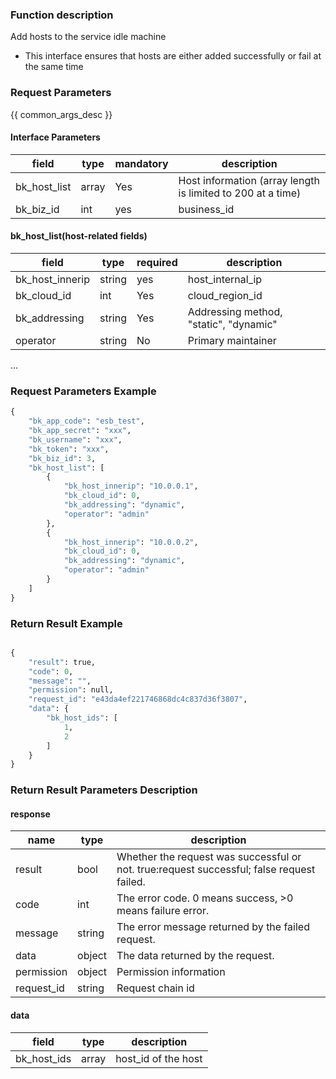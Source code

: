 ### Function description

Add hosts to the service idle machine
- This interface ensures that hosts are either added successfully or fail at the same time

### Request Parameters

{{ common_args_desc }}

#### Interface Parameters

| field | type | mandatory | description |
| -----------|------------|--------|------------|
| bk_host_list | array | Yes | Host information (array length is limited to 200 at a time) |
| bk_biz_id | int | yes | business_id |

#### bk_host_list(host-related fields)

| field | type | required | description |
| -----------|------------|--------|------------|
| bk_host_innerip | string | yes | host_internal_ip |
| bk_cloud_id | int | Yes | cloud_region_id |
| bk_addressing | string | Yes | Addressing method, "static", "dynamic" |
| operator | string | No | Primary maintainer | 
...

### Request Parameters Example

```python
{
    "bk_app_code": "esb_test",
    "bk_app_secret": "xxx",
    "bk_username": "xxx",
    "bk_token": "xxx",
    "bk_biz_id": 3,
    "bk_host_list": [
        {
            "bk_host_innerip": "10.0.0.1",
            "bk_cloud_id": 0,
            "bk_addressing": "dynamic",
            "operator": "admin"
        },
        {
            "bk_host_innerip": "10.0.0.2",
            "bk_cloud_id": 0,
            "bk_addressing": "dynamic",
            "operator": "admin"
        }
    ]
}
```

### Return Result Example

```python

{
    "result": true,
    "code": 0,
    "message": "",
    "permission": null,
    "request_id": "e43da4ef221746868dc4c837d36f3807",
    "data": {
        "bk_host_ids": [
            1,
            2
        ]
    }
}
```
### Return Result Parameters Description

#### response

| name | type | description |
| ------- | ------ | ------------------------------------- |
| result | bool | Whether the request was successful or not. true:request successful; false request failed.
| code | int | The error code. 0 means success, >0 means failure error.
| message | string | The error message returned by the failed request.
| data | object | The data returned by the request.
| permission | object | Permission information |
| request_id | string | Request chain id |

#### data
| field | type | description |
| -----------|-----------|--------------|
| bk_host_ids | array | host_id of the host |
